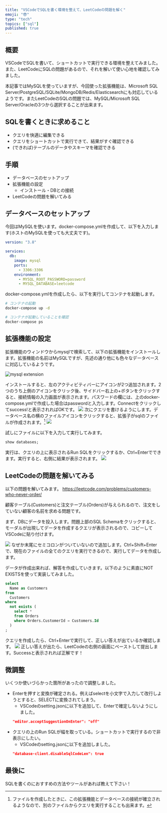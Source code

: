 ```yaml
---
title: "VSCodeでSQLを書く環境を整えて、LeetCodeの問題を解く"
emoji: "😎"
type: "tech"
topics: ["sql"]
published: true
---
```


## 概要

VSCodeでSQLを書いて、ショートカットで実行できる環境を整えてみました。また、LeetCodeにSQLの問題があるので、それを解いて使い心地を確認してみました。

本記事ではMySQLを使っていますが、今回使った拡張機能は、Microsoft SQL Server/PostgreSQL/SQLite/MongoDB/Redis/Elasticsearchにも対応しているようです。またLeetCodeのSQLの問題では、MySQL/Microsoft SQL Server/Oracleの3つから選択することが出来ます。

## SQLを書くときに求めること

- クエリを快適に編集できる
- クエリをショートカットで実行できて、結果がすぐ確認できる
- (できれば)テーブルのデータやスキーマを確認できる

## 手順
- データベースのセットアップ
- 拡張機能の設定
  - インストール・DBとの接続
- LeetCodeの問題を解いてみる

## データベースのセットアップ
今回はMySQLを使います。docker-compose.ymlを作成して、以下を入力します(ホストのMySQLを使っても大丈夫です)。
```yml :docker-compose.yml
version: "3.8"

services:
  db:
    image: mysql
    ports:
      - 3306:3306
    environment:
      - MYSQL_ROOT_PASSWORD=password
      - MYSQL_DATABASE=leetcode
```
docker-compose.ymlを作成したら、以下を実行してコンテナを起動します。
```bash
# コンテナの起動
docker-compose up -d

# コンテナが起動していることを確認
docker-compose ps
```

## 拡張機能の設定

拡張機能のウィンドウからmysqlで検索して、以下の拡張機能をインストールします。拡張機能の名前はMySQLですが、先述の通り他にも色々なデータベースに対応しているようです。

![mysql extension](https://drive.google.com/uc?id=1tRy2VPYrSbDD7i_Y-0bFyR00lJwzDlZB)

インストールすると、左のアクティビティバーにアイコンが2つ追加されます。2つのうち上側のアイコンをクリック後、サイドバー右上の+ボタンをクリックすると、接続情報の入力画面が表示されます。パスワードの欄には、上のdocker-compose.ymlで作成した場合はpasswordと入力します。Connectをクリックしてsuccess!と表示されればOKです。
![](https://i.gyazo.com/bf0dfd3e9155900d0733d60b2797bf70.png)
次にクエリを書けるようにします。データベース名の横のファイルアイコンをクリックすると、拡張子がsqlのファイルが作成されます。[^1]
![](https://i.gyazo.com/f687cb424b54c4ed40de5c337a2f0fe5.png)

[^1]: ファイルを作成したときに、この拡張機能とデータベースの接続が確立されるようなので、別のファイルからクエリを実行することも出来ます。

試しにファイルに以下を入力して実行してみます。
```sql
show databases;
```
実行は、クエリの上に表示されるRun SQLをクリックするか、Ctrl+Enterでできます。実行すると、右側に結果が表示されます。
![](https://i.gyazo.com/13a7b7dea51992ba7beb1a4d8e2fee4a.png)

## LeetCodeの問題を解いてみる

以下の問題を解いてみます。
https://leetcode.com/problems/customers-who-never-order/

顧客テーブル(Customers)と注文テーブル(Orders)が与えられるので、注文をしていない顧客の名前を求める問題です。

まず、DBにデータを投入します。問題上部のSQL Schemaをクリックすると、モーダルが出現してデータを作成するクエリが表示されるので、コピーしてVSCodeに貼り付けます。

![](https://drive.google.com/uc?id=19BMusFjyTjy_U5VRsX2KiiQBlpc4D_Xp)
なぜか末尾にセミコロンがついていないので追加します。Ctrl+Shift+Enterで、現在のファイルの全てのクエリを実行できるので、実行してデータを作成します。

データが作成出来れば、解答を作成していきます。以下のように素直にNOT EXISTSを使って実装してみました。
```sql
select
  Name as Customers
from
  Customers
where
  not exists (
    select *
    from Orders
    where Orders.CustomerId = Customers.Id
  )
;
```
クエリを作成したら、Ctrl+Enterで実行して、正しい答えが出ているか確認します。
![](https://i.gyazo.com/3ac7a844ade8c8cfffc2615e8e9b3400.png)
正しい答えが出たら、LeetCodeの右側の画面にペーストして提出します。Successと表示されれば正解です！

## 微調整

いくつか使いづらかった箇所があったので調整しました。

- Enterを押すと変換が確定される。例えばselectを小文字で入力して改行しようとすると、SELECTに変換されてしまう。
  - VSCodeのsetting.jsonに以下を追加して、Enterで確定しないようにしました。
  ```json
  "editor.acceptSuggestionOnEnter": "off"
  ```
- クエリの上のRun SQLが幅を取っている。ショートカットで実行するので非表示にしたい。
  - VSCodeのsetting.jsonに以下を追加しました。
  ```json
  "database-client.disableSqlCodeLen": true
  ```
## 最後に

SQLを書くのにおすすめの方法やツールがあれば教えて下さい！

